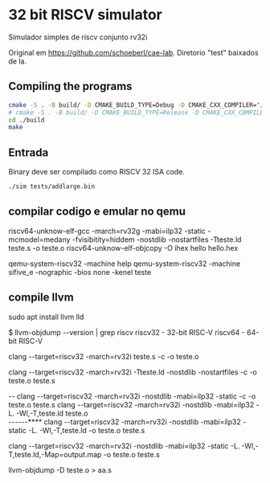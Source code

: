 # 32 bit RISCV simulator
Simulador simples de riscv conjunto rv32i

Original em https://github.com/schoeberl/cae-lab.
Diretorio "test" baixados de la.

## Compiling the programs
```bash
cmake -S . -B build/ -D CMAKE_BUILD_TYPE=Debug -D CMAKE_CXX_COMPILER="/bin/clang++" -D CMAKE_C_COMPILER="/bin/clang"
# cmake -S . -B build/ -D CMAKE_BUILD_TYPE=Release -D CMAKE_CXX_COMPILER="/bin/clang++" -D CMAKE_C_COMPILER="/bin/clang"
cd ./build
make
```

## Entrada
Binary deve ser compilado como RISCV 32 ISA code.
```bash
./sim tests/addlarge.bin
```

## compilar codigo e emular no qemu
riscv64-unknow-elf-gcc -march=rv32g -mabi=ilp32 -static -mcmodel=medany -fvisibitity=hiddem -nostdlib -nostartfiles -Tteste.ld teste.s -o teste.o
riscv64-unknow-elf-objcopy -O ihex hello hello.hex

qemu-system-riscv32 -machine help
qemu-system-riscv32 -machine sifive_e -nographic -bios none -kenel teste

## compile llvm
sudo apt install llvm lld

$ llvm-objdump --version | grep riscv
    riscv32    - 32-bit RISC-V
    riscv64    - 64-bit RISC-V

clang --target=riscv32 -march=rv32i teste.s -c -o teste.o

clang --target=riscv32 -march=rv32i -Tteste.ld -nostdlib -nostartfiles -c -o teste.o teste.s

--
clang --target=riscv32 -march=rv32i -nostdlib -mabi=ilp32 -static -c -o teste.o teste.s
clang --target=riscv32 -march=rv32i -nostdlib -mabi=ilp32 -L. -Wl,-T,teste.ld teste.o  
------****
clang --target=riscv32 -march=rv32i -nostdlib -mabi=ilp32 -static -L. -Wl,-T,teste.ld  -o teste.o teste.s

clang --target=riscv32 -march=rv32i -nostdlib -mabi=ilp32 -static -L. -Wl,-T,teste.ld,-Map=output.map  -o teste.o teste.s






llvm-objdump -D teste.o > aa.s
